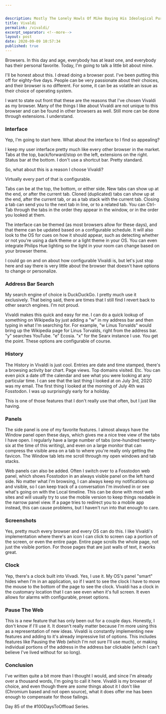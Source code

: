 ```yaml
---


description: Mostly The Lonely Howls Of Mike Baying His Ideological Purity At The Moon
title: Vivaldi
permalink: /vivaldi/
excerpt_separator: <!--more-->
layout: post
date: 2020-09-09 10:57:34
published: true
---
```


Browsers. In this day and age, everybody has at least one, and everybody has their personal favorite. Today, I'm going to talk a little bit about mine.

<!--more-->

I'll be honest about this. I dread doing a browser post. I've been putting this off for eighty-five days. People can be very passionate about their choices, and their browser is no different. For some, it can be as volatile an issue as their choice of operating system.

I want to state out front that these are the reasons that I've chosen Vivaldi as my browser. Many of the things I like about Vivaldi are not unique to this browser and can be found in other browsers as well. Still more can be done through extensions. I understand. 

### Interface

Yep, I'm going to start here. What about the interface to I find so appealing?

I keep my user interface pretty much like every other browser in the market. Tabs at the top, back/forward/stop on the left, extensions on the right. Status bar at the bottom. I don't use a shortcut bar. Pretty standard.

So, what about this is a reason I choose Vivaldi? 

Virtually every part of that is configurable. 

Tabs can be at the top, the bottom, or either side. New tabs can show up at the end, or after the current tab. Cloned (duplicated) tabs can show up at the end, after the current tab, or as a tab stack with the current tab. Closing a tab can send you to the next tab in line, or to a related tab. You can Ctrl-Tab through the tabs in the order they appear in the window, or in the order you looked at them. 

The interface can be themed (as most browsers allow for these days), and that theme can be updated based on a configurable schedule. It will also look to the OS for cues on how it should appear, such as detecting whether or not you're using a dark theme or a light theme in your OS. You can even integrate Philips Hue lighting so the light in your room can change based on your browser theme. 

I could go on and on about how configurable Vivaldi is, but let's just stop here and say there is very little about the browser that doesn't have options to change or personalize. 

### Address Bar Search

My search engine of choice is DuckDuckGo. I pretty much use it exclusively. That being said, there are times that I still find I revert back to other search engines. I'm not proud.

Vivaldi makes this quick and easy for me. I can do a quick lookup of something on Wikipedia by just adding a "w" in my address bar and then typing in what I'm searching for. For example, "w Linus Torvalds" would bring up the Wikipedia page for Linus Torvalds, right from the address bar. "y" searches YouTube. "e" Ecosia. "x" for the Searx instance I use. You get the point. These options are configurable of course.

### History

The History in Vivaldi is just cool. Entries are date and time stamped, there's a browsing activity bar chart. Page views. Top domains visited. Etc. You can even pick a date off the calendar and see what you were looking at any particular time. I can see that the last thing I looked at on July 3rd, 2020 was my email. The first thing I looked at the morning of July 4th was Fosstodon. I was up surprisingly early for a holiday.

This is one of those features that I don't really use that often, but I just like having.

### Panels

The side panel is one of my favorite features. I almost always have the Window panel open these days, which gives me a nice tree view of the tabs I have open. I regularly have a large number of tabs (one-hundred twenty-six at the time of this writing), and even on a large monitor that can compress the visible area on a tab to where you're really only getting the favicon. The Window tab lets me scroll through my open windows and tab stacks. 

Web panels can also be added. Often I switch over to a Fosstodon web panel, which shows Fosstodon in an always visible panel on the left hand side. No matter what I'm browsing, I can always keep my notifications up and visible, so I can keep track of a conversation I'm involved in or see what's going on with the Local timeline. This can be done with most web sites and will usually try to use the mobile version to keep things readable in the narrow panel view. If a page tries to redirect you to a mobile app instead, this can cause problems, but I haven't run into that enough to care.

### Screenshots

Yes, pretty much every browser and every OS can do this. I like Vivaldi's implementation where there's an icon I can click to screen cap a portion of the screen, or even the entire page. Entire page scrolls the whole page, not just the visible portion. For those pages that are just walls of text, it works great.

### Clock

Yep, there's a clock built into Vivadi. Yes, I use it. My OS's panel "smart" hides when I'm in an application, so if I want to see the clock I have to move the mouse to the bottom of the page to see the clock. Vivaldi has a clock in the customary location that I can see even when it's full screen. It even allows for alarms with configurable, preset options. 

### Pause The Web

This is a new feature that has only been out for a couple days. Honestly, I don't know if I'll use it. It doesn't really matter because I'm more using this as a representation of new ideas. Vivaldi is constantly implementing new features and adding to it's already impressive list of options. This includes features like Pausing the Web (which I'm not sure I'll use much), or making individual portions of the address in the address bar clickable (which I can't  believe I've lived without for so long). 

### Conclusion

I've written quite a bit more than I thought I would, and since I'm already over a thousand words, I'm going to call it here. Vivaldi is my browser of choice, and even though there are _some_ things about it I don't like (Chromium based and not open source), what it does offer me has been enough to compensate for those failings. 

Day 85 of the #100DaysToOffload Series.